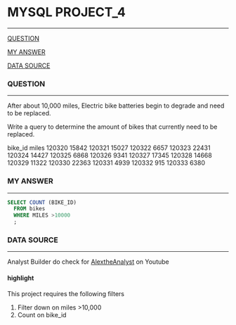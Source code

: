 # MYSQL PROJECT_4
---

[QUESTION](#question)

[MY ANSWER](#my-answer)

[DATA SOURCE](#data-source) 

### QUESTION 
---
After about 10,000 miles, Electric bike batteries begin to degrade and need to be replaced.

Write a query to determine the amount of bikes that currently need to be replaced.


bike_id	miles
120320	15842
120321	15027
120322	6657
120323	22431
120324	14427
120325	6868
120326	9341
120327	17345
120328	14668
120329	11322
120330	22363
120331	4939
120332	915
120333	6380




### MY ANSWER 
---
```SQL
SELECT COUNT (BIKE_ID)
  FROM bikes
  WHERE MILES >10000
  ;
```

### DATA SOURCE 
---
Analyst Builder
do check for [AlextheAnalyst](https://github.com/alextheanalyst) on Youtube 

#### highlight
This project requires the following filters
1. Filter down on miles >10,000
2.  Count on bike_id


